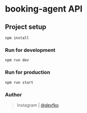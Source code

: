 # booking-agent API

## Project setup
```
npm install
```

### Run for development
```
npm run dev
```

### Run for production
```
npm run start
```

### Author
> Instagram | [@devfko](https://www.instagram.com/devfko)
